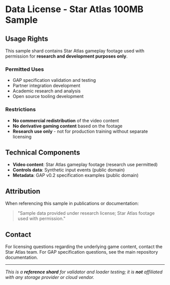 # Data License - Star Atlas 100MB Sample

## Usage Rights

This sample shard contains Star Atlas gameplay footage used with permission for **research and development purposes only**.

### Permitted Uses
- GAP specification validation and testing
- Partner integration development
- Academic research and analysis
- Open source tooling development

### Restrictions
- **No commercial redistribution** of the video content
- **No derivative gaming content** based on the footage
- **Research use only** - not for production training without separate licensing

## Technical Components

- **Video content**: Star Atlas gameplay footage (research use permitted)
- **Controls data**: Synthetic input events (public domain)
- **Metadata**: GAP v0.2 specification examples (public domain)

## Attribution

When referencing this sample in publications or documentation:

> "Sample data provided under research license; Star Atlas footage used with permission."

## Contact

For licensing questions regarding the underlying game content, contact the Star Atlas team.
For GAP specification questions, see the main repository documentation.

---

*This is a **reference shard** for validator and loader testing; it is **not** affiliated with any storage provider or cloud vendor.* 